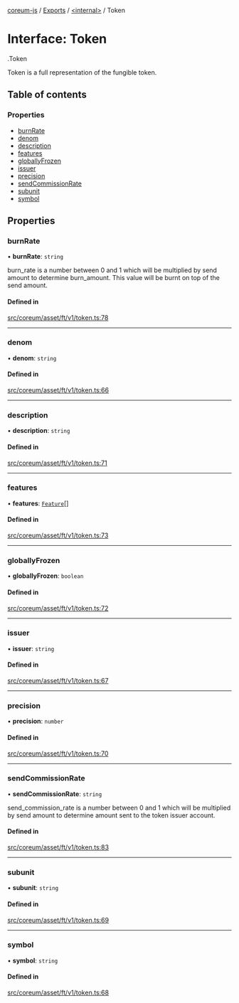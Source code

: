 [coreum-js](../README.md) / [Exports](../modules.md) / [<internal\>](../modules/internal_.md) / Token

# Interface: Token

[<internal>](../modules/internal_.md).Token

Token is a full representation of the fungible token.

## Table of contents

### Properties

- [burnRate](internal_.Token.md#burnrate)
- [denom](internal_.Token.md#denom)
- [description](internal_.Token.md#description)
- [features](internal_.Token.md#features)
- [globallyFrozen](internal_.Token.md#globallyfrozen)
- [issuer](internal_.Token.md#issuer)
- [precision](internal_.Token.md#precision)
- [sendCommissionRate](internal_.Token.md#sendcommissionrate)
- [subunit](internal_.Token.md#subunit)
- [symbol](internal_.Token.md#symbol)

## Properties

### burnRate

• **burnRate**: `string`

burn_rate is a number between 0 and 1 which will be multiplied by send amount to determine
burn_amount. This value will be burnt on top of the send amount.

#### Defined in

[src/coreum/asset/ft/v1/token.ts:78](https://github.com/PyramydLabs/coreum-js/blob/75debec/src/coreum/asset/ft/v1/token.ts#L78)

___

### denom

• **denom**: `string`

#### Defined in

[src/coreum/asset/ft/v1/token.ts:66](https://github.com/PyramydLabs/coreum-js/blob/75debec/src/coreum/asset/ft/v1/token.ts#L66)

___

### description

• **description**: `string`

#### Defined in

[src/coreum/asset/ft/v1/token.ts:71](https://github.com/PyramydLabs/coreum-js/blob/75debec/src/coreum/asset/ft/v1/token.ts#L71)

___

### features

• **features**: [`Feature`](../enums/Feature.md)[]

#### Defined in

[src/coreum/asset/ft/v1/token.ts:73](https://github.com/PyramydLabs/coreum-js/blob/75debec/src/coreum/asset/ft/v1/token.ts#L73)

___

### globallyFrozen

• **globallyFrozen**: `boolean`

#### Defined in

[src/coreum/asset/ft/v1/token.ts:72](https://github.com/PyramydLabs/coreum-js/blob/75debec/src/coreum/asset/ft/v1/token.ts#L72)

___

### issuer

• **issuer**: `string`

#### Defined in

[src/coreum/asset/ft/v1/token.ts:67](https://github.com/PyramydLabs/coreum-js/blob/75debec/src/coreum/asset/ft/v1/token.ts#L67)

___

### precision

• **precision**: `number`

#### Defined in

[src/coreum/asset/ft/v1/token.ts:70](https://github.com/PyramydLabs/coreum-js/blob/75debec/src/coreum/asset/ft/v1/token.ts#L70)

___

### sendCommissionRate

• **sendCommissionRate**: `string`

send_commission_rate is a number between 0 and 1 which will be multiplied by send amount to determine
amount sent to the token issuer account.

#### Defined in

[src/coreum/asset/ft/v1/token.ts:83](https://github.com/PyramydLabs/coreum-js/blob/75debec/src/coreum/asset/ft/v1/token.ts#L83)

___

### subunit

• **subunit**: `string`

#### Defined in

[src/coreum/asset/ft/v1/token.ts:69](https://github.com/PyramydLabs/coreum-js/blob/75debec/src/coreum/asset/ft/v1/token.ts#L69)

___

### symbol

• **symbol**: `string`

#### Defined in

[src/coreum/asset/ft/v1/token.ts:68](https://github.com/PyramydLabs/coreum-js/blob/75debec/src/coreum/asset/ft/v1/token.ts#L68)
